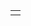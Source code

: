 <html>
<meta http-equiv="content-type" content="text/html; charset=utf-8">
<meta name="robots" content="noindex, nofollow">

<center>
  <table 
  width="100%" height="100%" style="border: 0px solid #444444; border-collapse: collapse;"
  >
    <tr style="border: 0px solid #444444; border-collapse: collapse;">
      <!--  -- -- SCENE -- -- -->
              <td 
                  valign='bottom'
                  background='sam_on_tram.jpg'
                  onClick = " location.href='http://www.boximi.net' "
                  style="background-repeat:no-repeat;
                  background-position:50% 50%;
                  background-size:contain;" 
              >
    </tr>
  </table>

</center>
</html>
